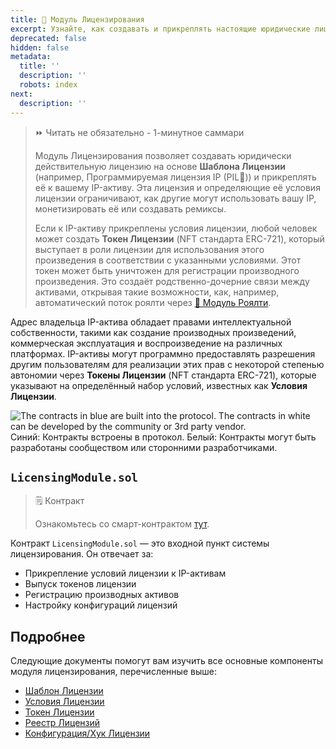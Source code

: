```yaml
---
title: 📜 Модуль Лицензирования
excerpt: Узнайте, как создавать и прикреплять настоящие юридические лицензии к вашей IP в Story.
deprecated: false
hidden: false
metadata:
  title: ''
  description: ''
  robots: index
next:
  description: ''
---
```

> ⏩ Читать не обязательно - 1-минутное саммари
>
> Модуль Лицензирования позволяет создавать юридически действительную лицензию на основе **Шаблона Лицензии** (например, Программируемая лицензия IP (PIL💊)) и прикреплять её к вашему IP-активу. Эта лицензия и определяющие её условия лицензии ограничивают, как другие могут использовать вашу IP, монетизировать её или создавать ремиксы.
>
> Если к IP-активу прикреплены условия лицензии, любой человек может создать **Токен Лицензии** (NFT стандарта ERC-721), который выступает в роли лицензии для использования этого произведения в соответствии с указанными условиями. Этот токен может быть уничтожен для регистрации производного произведения. Это создаёт родственно-дочерние связи между активами, открывая такие возможности, как, например, автоматический поток роялти через [💸 Модуль Роялти](doc:royalty-module).

Адрес владельца IP-актива обладает правами интеллектуальной собственности, такими как создание производных произведений, коммерческая эксплуатация и воспроизведение на различных платформах. IP-активы могут программно предоставлять разрешения другим пользователям для реализации этих прав с некоторой степенью автономии через **Токены Лицензии** (NFT стандарта ERC-721), которые указывают на определённый набор условий, известных как **Условия Лицензии**.

<Image alt="The contracts in blue are built into the protocol. The contracts in white can be developed by the community or 3rd party vendor. " align="center" src="https://files.readme.io/3be1037-Screenshot_2024-05-07_at_17.52.53.png">
  Синий: Контракты встроены в протокол. Белый: Контракты могут быть разработаны сообществом или сторонними разработчиками.
</Image>

## `LicensingModule.sol`

> 🗒️ Контракт
>
> Ознакомьтесь со смарт-контрактом [тут](https://github.com/storyprotocol/protocol-core-v1/blob/main/contracts/modules/licensing/LicensingModule.sol).

Контракт `LicensingModule.sol` — это входной пункт системы лицензирования. Он отвечает за:

* Прикрепление условий лицензии к IP-активам
* Выпуск токенов лицензии
* Регистрацию производных активов
* Настройку конфигураций лицензий

## Подробнее

Следующие документы помогут вам изучить все основные компоненты модуля лицензирования, перечисленные выше:

* [Шаблон Лицензии](doc:license-template)
* [Условия Лицензии](doc:license-terms)
* [Токен Лицензии](doc:license-token)
* [Реестр Лицензий](doc:license-registry)
* [Конфигурация/Хук Лицензии](doc:license-config-hook)
